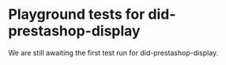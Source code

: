 # Playground tests for did-prestashop-display
We are still awaiting the first test run for did-prestashop-display.
